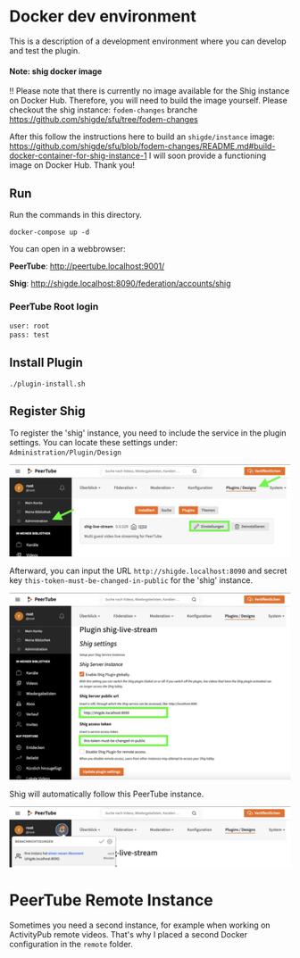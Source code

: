 # Docker dev environment

This is a description of a development environment where you can develop and test the plugin.

#### Note: shig docker image
!! Please note that there is currently no image available for the Shig instance on Docker Hub. 
Therefore, you will need to build the image yourself. 
Please checkout the shig instance: `fodem-changes` branche https://github.com/shigde/sfu/tree/fodem-changes 

After this follow the instructions here to build an `shigde/instance` image: https://github.com/shigde/sfu/blob/fodem-changes/README.md#build-docker-container-for-shig-instance-1
I will soon provide a functioning image on Docker Hub. Thank you!

## Run

Run the commands in this directory.

```
docker-compose up -d
```

You can open in a webbrowser:

**PeerTube**: http://peertube.localhost:9001/

**Shig**: http://shigde.localhost:8090/federation/accounts/shig

### PeerTube Root login

```
user: root
pass: test
```

## Install Plugin

```
./plugin-install.sh
```

## Register Shig

To register the 'shig' instance, you need to include the service in the plugin settings. 
You can locate these settings under: `Administration/Plugin/Design`

!["settings"](./docs/plugin-settings.jpg)

Afterward, you can input the URL `http://shigde.localhost:8090` and secret key `this-token-must-be-changed-in-public` for the 'shig' instance. 

!["register"](./docs/register-shig-in-peertube.jpg)

Shig will automatically follow this PeerTube instance.

!["follow"](./docs/shig-follow.jpg)


# PeerTube Remote Instance
Sometimes you need a second instance, for example when working on ActivityPub remote videos. 
That's why I placed a second Docker configuration in the `remote` folder.
